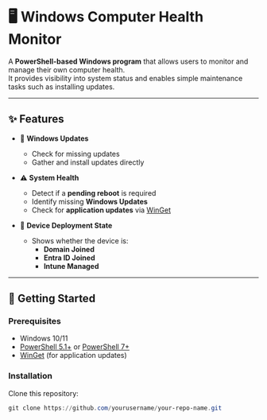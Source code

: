 # 🖥️ Windows Computer Health Monitor

A **PowerShell-based Windows program** that allows users to monitor and manage their own computer health.  
It provides visibility into system status and enables simple maintenance tasks such as installing updates.  

---

## ✨ Features

- 🔄 **Windows Updates**
  - Check for missing updates
  - Gather and install updates directly

- ⚠️ **System Health**
  - Detect if a **pending reboot** is required
  - Identify missing **Windows Updates**
  - Check for **application updates** via [WinGet](https://learn.microsoft.com/en-us/windows/package-manager/winget/)

- 🏢 **Device Deployment State**
  - Shows whether the device is:
    - **Domain Joined**
    - **Entra ID Joined**
    - **Intune Managed**

---

## 🚀 Getting Started

### Prerequisites
- Windows 10/11  
- [PowerShell 5.1+](https://learn.microsoft.com/en-us/powershell/) or [PowerShell 7+](https://github.com/PowerShell/PowerShell)  
- [WinGet](https://learn.microsoft.com/en-us/windows/package-manager/winget/) (for application updates)  

### Installation
Clone this repository:
```powershell
git clone https://github.com/yourusername/your-repo-name.git
